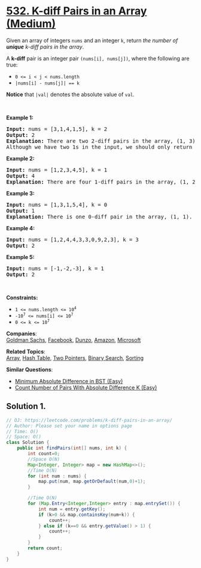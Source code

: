 # [532. K-diff Pairs in an Array (Medium)](https://leetcode.com/problems/k-diff-pairs-in-an-array/)

<p>Given an array of integers <code>nums</code> and an integer <code>k</code>, return <em>the number of <b>unique</b> k-diff pairs in the array</em>.</p>

<p>A <strong>k-diff</strong> pair is an integer pair <code>(nums[i], nums[j])</code>, where the following are true:</p>

<ul>
	<li><code>0 &lt;= i &lt; j &lt; nums.length</code></li>
	<li><code>|nums[i] - nums[j]| == k</code></li>
</ul>

<p><strong>Notice</strong> that <code>|val|</code> denotes the absolute value of <code>val</code>.</p>

<p>&nbsp;</p>
<p><strong>Example 1:</strong></p>

<pre><strong>Input:</strong> nums = [3,1,4,1,5], k = 2
<strong>Output:</strong> 2
<strong>Explanation:</strong> There are two 2-diff pairs in the array, (1, 3) and (3, 5).
Although we have two 1s in the input, we should only return the number of <strong>unique</strong> pairs.
</pre>

<p><strong>Example 2:</strong></p>

<pre><strong>Input:</strong> nums = [1,2,3,4,5], k = 1
<strong>Output:</strong> 4
<strong>Explanation:</strong> There are four 1-diff pairs in the array, (1, 2), (2, 3), (3, 4) and (4, 5).
</pre>

<p><strong>Example 3:</strong></p>

<pre><strong>Input:</strong> nums = [1,3,1,5,4], k = 0
<strong>Output:</strong> 1
<strong>Explanation:</strong> There is one 0-diff pair in the array, (1, 1).
</pre>

<p><strong>Example 4:</strong></p>

<pre><strong>Input:</strong> nums = [1,2,4,4,3,3,0,9,2,3], k = 3
<strong>Output:</strong> 2
</pre>

<p><strong>Example 5:</strong></p>

<pre><strong>Input:</strong> nums = [-1,-2,-3], k = 1
<strong>Output:</strong> 2
</pre>

<p>&nbsp;</p>
<p><strong>Constraints:</strong></p>

<ul>
	<li><code>1 &lt;= nums.length &lt;= 10<sup>4</sup></code></li>
	<li><code>-10<sup>7</sup> &lt;= nums[i] &lt;= 10<sup>7</sup></code></li>
	<li><code>0 &lt;= k &lt;= 10<sup>7</sup></code></li>
</ul>

**Companies**:  
[Goldman Sachs](https://leetcode.com/company/goldman-sachs), [Facebook](https://leetcode.com/company/facebook), [Dunzo](https://leetcode.com/company/dunzo), [Amazon](https://leetcode.com/company/amazon), [Microsoft](https://leetcode.com/company/microsoft)

**Related Topics**:  
[Array](https://leetcode.com/tag/array/), [Hash Table](https://leetcode.com/tag/hash-table/), [Two Pointers](https://leetcode.com/tag/two-pointers/), [Binary Search](https://leetcode.com/tag/binary-search/), [Sorting](https://leetcode.com/tag/sorting/)

**Similar Questions**:

- [Minimum Absolute Difference in BST (Easy)](https://leetcode.com/problems/minimum-absolute-difference-in-bst/)
- [Count Number of Pairs With Absolute Difference K (Easy)](https://leetcode.com/problems/count-number-of-pairs-with-absolute-difference-k/)

## Solution 1.

```java
// OJ: https://leetcode.com/problems/k-diff-pairs-in-an-array/
// Author: Please set your name in options page
// Time: O()
// Space: O()
class Solution {
    public int findPairs(int[] nums, int k) {
        int count=0;
        //Space O(N)
        Map<Integer, Integer> map = new HashMap<>();
        //Time O(N)
        for (int num : nums) {
            map.put(num, map.getOrDefault(num,0)+1);
        }

        //Time O(N)
        for (Map.Entry<Integer,Integer> entry : map.entrySet()) {
            int num = entry.getKey();
            if (k>0 && map.containsKey(num+k)) {
                count++;
            } else if (k==0 && entry.getValue() > 1) {
                count++;
            }
        }
        return count;
    }
}

```
